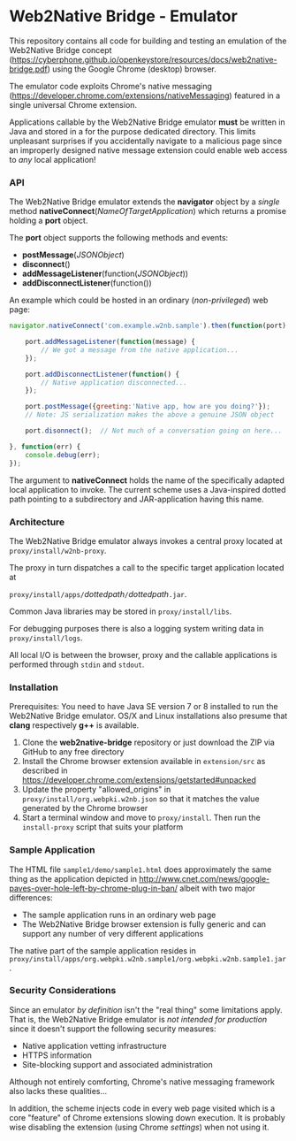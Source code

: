 # Web2Native Bridge - Emulator
This repository contains all code for building and testing an emulation of
the Web2Native Bridge concept
(https://cyberphone.github.io/openkeystore/resources/docs/web2native-bridge.pdf)
using the Google Chrome (desktop) browser.

The emulator code exploits Chrome's native messaging (https://developer.chrome.com/extensions/nativeMessaging)
featured in a single universal Chrome extension.

Applications callable by the Web2Native Bridge emulator **must** be written in Java and stored in a for the purpose
dedicated directory.  This limits unpleasant surprises
if you accidentally navigate to a malicious page since
an improperly designed native message extension could enable web access to *any* local application!

### API
The Web2Native Bridge emulator extends the **navigator** object by a *single* method **nativeConnect**(*NameOfTargetApplication*) which
returns a promise holding a **port** object.

The **port** object supports the following methods and events:
* **postMessage**(*JSONObject*)
* **disconnect**()
* **addMessageListener**(function(*JSONObject*))
* **addDisconnectListener**(function())

An example which could be hosted in an ordinary (*non-privileged*) web page:
```javascript
navigator.nativeConnect('com.example.w2nb.sample').then(function(port) {

    port.addMessageListener(function(message) {
        // We got a message from the native application...
    });

    port.addDisconnectListener(function() {
        // Native application disconnected...
    });

    port.postMessage({greeting:'Native app, how are you doing?'});
    // Note: JS serialization makes the above a genuine JSON object

    port.disonnect();  // Not much of a conversation going on here...

}, function(err) {
    console.debug(err);
});
```
The argument to **nativeConnect** holds the name of the specifically adapted local application to invoke.   The current scheme uses a Java-inspired dotted path pointing to a subdirectory and JAR-application having this name.

### Architecture
The Web2Native Bridge emulator always invokes a central proxy located at <code>proxy/install/w2nb-proxy</code>.<br>

The proxy in turn dispatches a call to the specific target application located at<br><code>
proxy/install/apps/</code>*dottedpath*<code>/</code>*dottedpath*<code>.jar</code>.

Common Java libraries may be stored in <code>proxy/install/libs</code>.

For debugging purposes there is also a logging system writing data in <code>proxy/install/logs</code>.

All local I/O is between the browser, proxy and the callable applications
is performed through <code>stdin</code> and <code>stdout</code>.

### Installation
Prerequisites: You need to have Java SE version 7 or 8 installed to run the Web2Native Bridge emulator. OS/X and Linux
installations also presume that **clang** respectively **g++** is available.

1. Clone the **web2native-bridge** repository or just download the ZIP via GitHub to any free directory
2. Install the Chrome browser extension available in <code>extension/src</code> as described in https://developer.chrome.com/extensions/getstarted#unpacked
3. Update the property "allowed_origins" in <code>proxy/install/org.webpki.w2nb.json</code> so that it matches the value generated by the Chrome browser
4. Start a terminal window and move to <code>proxy/install</code>. Then run the <code>install-proxy</code> script that suits your platform

### Sample Application
The HTML file <code>sample1/demo/sample1.html</code> does approximately
the same thing as the application depicted in
http://www.cnet.com/news/google-paves-over-hole-left-by-chrome-plug-in-ban/
albeit with two major differences:
* The sample application runs in an ordinary web page
* The Web2Native Bridge browser extension is fully generic and can support any number of very different applications

The native part of the sample application resides in <code>proxy/install/apps/org.webpki.w2nb.sample1/org.webpki.w2nb.sample1.jar</code>.

### Security Considerations
Since an emulator *by definition* isn't the "real thing" some limitations apply. That is, the Web2Native Bridge
emulator is *not intended for production* since it doesn't support the following security measures:
* Native application vetting infrastructure
* HTTPS information
* Site-blocking support and associated administration
 
Although not entirely comforting, Chrome's native messaging framework also lacks these qualities...

In addition, the scheme injects code in every web page visited which is a core "feature" of Chrome extensions
slowing down execution.  It is probably wise disabling the extension (using Chrome *settings*) when not using it.
